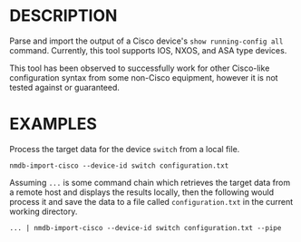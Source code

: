 DESCRIPTION
===========

Parse and import the output of a Cisco device's `show running-config all`
command.  Currently, this tool supports IOS, NXOS, and ASA type devices.

This tool has been observed to successfully work for other Cisco-like
configuration syntax from some non-Cisco equipment, however it is not tested
against or guaranteed.


EXAMPLES
========

Process the target data for the device `switch` from a local file.
```
nmdb-import-cisco --device-id switch configuration.txt
```

Assuming `...` is some command chain which retrieves the target data from a
remote host and displays the results locally, then the following would process
it and save the data to a file called `configuration.txt` in the current working
directory.
```
... | nmdb-import-cisco --device-id switch configuration.txt --pipe
```

